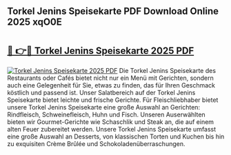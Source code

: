 ## Torkel Jenins Speisekarte PDF Download Online 2025 xqO0E

# <h2><a href="http://gcb54u.nevu.top/?p=Torkel+Jenins+Speisekarte">🔗 👉🔴 Torkel Jenins Speisekarte 2025 PDF</a></h2>

[![Torkel Jenins Speisekarte 2025 PDF](https://i.imgur.com/dBaPXMq.png)](http://gcb54u.nevu.top/?p=Torkel+Jenins+Speisekarte)
Die Torkel Jenins Speisekarte des Restaurants oder Cafés bietet nicht nur ein Menü mit Gerichten, sondern auch eine Gelegenheit für Sie, etwas zu finden, das für Ihren Geschmack köstlich und passend ist. Unser Salatbereich auf der Torkel Jenins Speisekarte bietet leichte und frische Gerichte. Für Fleischliebhaber bietet unsere Torkel Jenins Speisekarte eine große Auswahl an Gerichten: Rindfleisch, Schweinefleisch, Huhn und Fisch. Unseren Auserwählten bieten wir Gourmet-Gerichte wie Schaschlik und Steak an, die auf einem alten Feuer zubereitet werden. Unsere Torkel Jenins Speisekarte umfasst eine große Auswahl an Desserts, von klassischen Torten und Kuchen bis hin zu exquisiten Crème Brûlée und Schokoladenüberraschungen.
